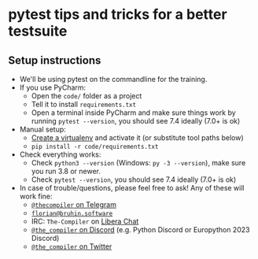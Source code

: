 # pytest tips and tricks for a better testsuite

## Setup instructions

- We'll be using pytest on the commandline for the training.
- If you use PyCharm:
    - Open the `code/` folder as a project
    - Tell it to install `requirements.txt`
    - Open a terminal inside PyCharm and make sure things work by running
      `pytest --version`, you should see 7.4 ideally (7.0+ is ok)
- Manual setup:
    - [Create a virtualenv](https://chriswarrick.com/blog/2018/09/04/python-virtual-environments/) and activate it (or substitute tool paths below)
    - `pip install -r code/requirements.txt`
- Check everything works:
    - Check `python3 --version` (Windows: `py -3 --version`), make sure you run 3.8 or newer.
    - Check `pytest --version`, you should see 7.4 ideally (7.0+ is ok)
- In case of trouble/questions, please feel free to ask! Any of these will work fine:
    - [`@thecompiler` on Telegram](https://telegram.me/thecompiler)
    - [`florian@bruhin.software`](mailto:florian@bruhin.software)
    - IRC: `The-Compiler` on [Libera Chat](https://libera.chat/)
    - [`@the_compiler` on Discord](https://discord.com/users/329364263896481802) (e.g. Python Discord or Europython 2023 Discord)
    - [`@the_compiler` on Twitter](https://twitter.com/the_compiler)
